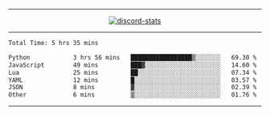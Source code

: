 <a href="https://www.github.com/ripavoid" target="_blank" rel="noreferrer">

-------

<div align='center'>
    <a href='https://discordapp.com/users/825178146797518881'>
        <img align='center' alt='discord-stats' src='https://api.discord-status.me/825178146797518881?nitro&boost=4&gradient=%231e0b1a%2C%23000000%2C%23000000%2C%23160316'></img>
    </a>
</div>

-------

<!--START_SECTION:waka-->

```txt
Total Time: 5 hrs 35 mins

Python            3 hrs 56 mins   █████████████████▒░░░░░░░   69.30 %
JavaScript        49 mins         ███▓░░░░░░░░░░░░░░░░░░░░░   14.60 %
Lua               25 mins         ██░░░░░░░░░░░░░░░░░░░░░░░   07.34 %
YAML              12 mins         █░░░░░░░░░░░░░░░░░░░░░░░░   03.57 %
JSON              8 mins          ▓░░░░░░░░░░░░░░░░░░░░░░░░   02.39 %
Other             6 mins          ▒░░░░░░░░░░░░░░░░░░░░░░░░   01.76 %
```

<!--END_SECTION:waka-->

-------
